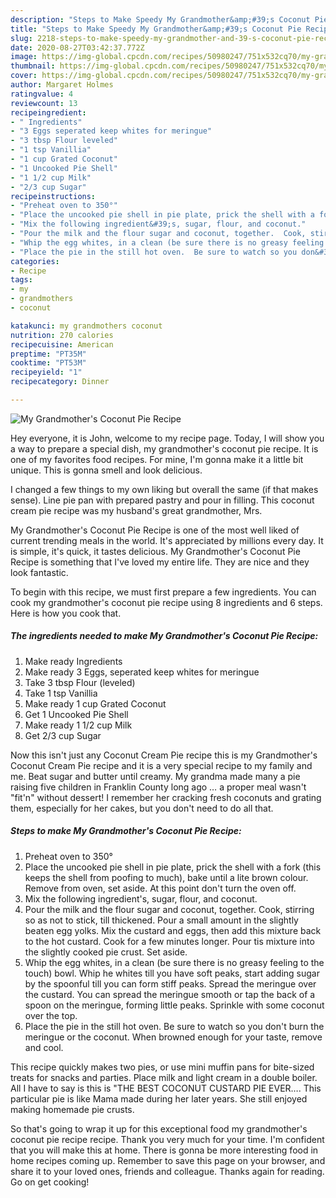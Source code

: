 ```yaml
---
description: "Steps to Make Speedy My Grandmother&amp;#39;s Coconut Pie Recipe"
title: "Steps to Make Speedy My Grandmother&amp;#39;s Coconut Pie Recipe"
slug: 2218-steps-to-make-speedy-my-grandmother-and-39-s-coconut-pie-recipe
date: 2020-08-27T03:42:37.772Z
image: https://img-global.cpcdn.com/recipes/50980247/751x532cq70/my-grandmothers-coconut-pie-recipe-recipe-main-photo.jpg
thumbnail: https://img-global.cpcdn.com/recipes/50980247/751x532cq70/my-grandmothers-coconut-pie-recipe-recipe-main-photo.jpg
cover: https://img-global.cpcdn.com/recipes/50980247/751x532cq70/my-grandmothers-coconut-pie-recipe-recipe-main-photo.jpg
author: Margaret Holmes
ratingvalue: 4
reviewcount: 13
recipeingredient:
- " Ingredients"
- "3 Eggs seperated keep whites for meringue"
- "3 tbsp Flour leveled"
- "1 tsp Vanillia"
- "1 cup Grated Coconut"
- "1 Uncooked Pie Shell"
- "1 1/2 cup Milk"
- "2/3 cup Sugar"
recipeinstructions:
- "Preheat oven to 350°"
- "Place the uncooked pie shell in pie plate, prick the shell with a fork (this keeps the shell from poofing to much), bake until a lite brown colour.  Remove from oven, set aside.  At this point don&#39;t turn the oven off."
- "Mix the following ingredient&#39;s, sugar, flour, and coconut."
- "Pour the milk and the flour sugar and coconut, together.  Cook, stirring so as not to stick, till thickened.  Pour a small amount in the slightly beaten egg yolks.  Mix the custard and eggs, then add this mixture back to the hot custard.  Cook for a few minutes longer.   Pour tis mixture into the slightly cooked pie crust.  Set aside."
- "Whip the egg whites, in a clean (be sure there is no greasy feeling to the touch) bowl.  Whip he whites till you have soft peaks, start adding sugar by the spoonful till you can form stiff peaks.  Spread the meringue over the custard.  You can spread the meringue smooth or tap the back of a spoon on the meringue, forming little peaks.  Sprinkle with some coconut over the top."
- "Place the pie in the still hot oven.  Be sure to watch so you don&#39;t burn the meringue or the coconut.    When browned enough for your taste, remove and cool."
categories:
- Recipe
tags:
- my
- grandmothers
- coconut

katakunci: my grandmothers coconut 
nutrition: 270 calories
recipecuisine: American
preptime: "PT35M"
cooktime: "PT53M"
recipeyield: "1"
recipecategory: Dinner

---
```



![My Grandmother&#39;s Coconut Pie Recipe](https://img-global.cpcdn.com/recipes/50980247/751x532cq70/my-grandmothers-coconut-pie-recipe-recipe-main-photo.jpg)

Hey everyone, it is John, welcome to my recipe page. Today, I will show you a way to prepare a special dish, my grandmother&#39;s coconut pie recipe. It is one of my favorites food recipes. For mine, I'm gonna make it a little bit unique. This is gonna smell and look delicious.

I changed a few things to my own liking but overall the same (if that makes sense). Line pie pan with prepared pastry and pour in filling. This coconut cream pie recipe was my husband&#39;s great grandmother, Mrs.

My Grandmother&#39;s Coconut Pie Recipe is one of the most well liked of current trending meals in the world. It's appreciated by millions every day. It is simple, it's quick, it tastes delicious. My Grandmother&#39;s Coconut Pie Recipe is something that I've loved my entire life. They are nice and they look fantastic.


To begin with this recipe, we must first prepare a few ingredients. You can cook my grandmother&#39;s coconut pie recipe using 8 ingredients and 6 steps. Here is how you cook that.

<!--inarticleads1-->

##### The ingredients needed to make My Grandmother&#39;s Coconut Pie Recipe:

1. Make ready  Ingredients
1. Make ready 3 Eggs, seperated keep whites for meringue
1. Take 3 tbsp Flour (leveled)
1. Take 1 tsp Vanillia
1. Make ready 1 cup Grated Coconut
1. Get 1 Uncooked Pie Shell
1. Make ready 1 1/2 cup Milk
1. Get 2/3 cup Sugar


Now this isn&#39;t just any Coconut Cream Pie recipe this is my Grandmother&#39;s Coconut Cream Pie recipe and it is a very special recipe to my family and me. Beat sugar and butter until creamy. My grandma made many a pie raising five children in Franklin County long ago … a proper meal wasn&#39;t &#34;fit&#39;n&#34; without dessert! I remember her cracking fresh coconuts and grating them, especially for her cakes, but you don&#39;t need to do all that. 

<!--inarticleads2-->

##### Steps to make My Grandmother&#39;s Coconut Pie Recipe:

1. Preheat oven to 350°
1. Place the uncooked pie shell in pie plate, prick the shell with a fork (this keeps the shell from poofing to much), bake until a lite brown colour.  Remove from oven, set aside.  At this point don&#39;t turn the oven off.
1. Mix the following ingredient&#39;s, sugar, flour, and coconut.
1. Pour the milk and the flour sugar and coconut, together.  Cook, stirring so as not to stick, till thickened.  Pour a small amount in the slightly beaten egg yolks.  Mix the custard and eggs, then add this mixture back to the hot custard.  Cook for a few minutes longer.   Pour tis mixture into the slightly cooked pie crust.  Set aside.
1. Whip the egg whites, in a clean (be sure there is no greasy feeling to the touch) bowl.  Whip he whites till you have soft peaks, start adding sugar by the spoonful till you can form stiff peaks.  Spread the meringue over the custard.  You can spread the meringue smooth or tap the back of a spoon on the meringue, forming little peaks.  Sprinkle with some coconut over the top.
1. Place the pie in the still hot oven.  Be sure to watch so you don&#39;t burn the meringue or the coconut.    When browned enough for your taste, remove and cool.


This recipe quickly makes two pies, or use mini muffin pans for bite-sized treats for snacks and parties. Place milk and light cream in a double boiler. All I have to say is this is &#34;THE BEST COCONUT CUSTARD PIE EVER…. This particular pie is like Mama made during her later years. She still enjoyed making homemade pie crusts. 

So that's going to wrap it up for this exceptional food my grandmother&#39;s coconut pie recipe recipe. Thank you very much for your time. I'm confident that you will make this at home. There is gonna be more interesting food in home recipes coming up. Remember to save this page on your browser, and share it to your loved ones, friends and colleague. Thanks again for reading. Go on get cooking!
